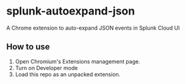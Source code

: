 # splunk-autoexpand-json

A Chrome extension to auto-expand JSON events in Splunk Cloud UI

## How to use

1. Open Chromium's Extensions management page.
2. Turn on Developer mode
3. Load this repo as an unpacked extension.
